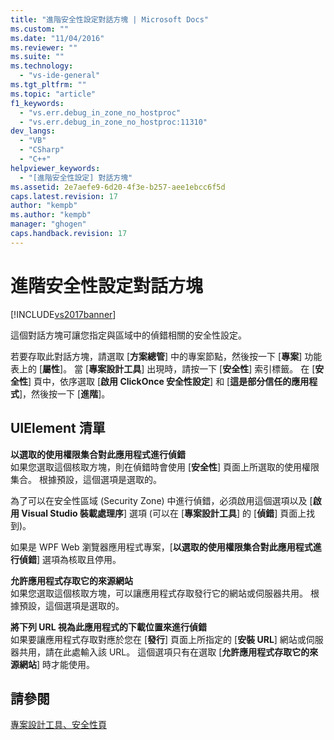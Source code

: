```yaml
---
title: "進階安全性設定對話方塊 | Microsoft Docs"
ms.custom: ""
ms.date: "11/04/2016"
ms.reviewer: ""
ms.suite: ""
ms.technology: 
  - "vs-ide-general"
ms.tgt_pltfrm: ""
ms.topic: "article"
f1_keywords: 
  - "vs.err.debug_in_zone_no_hostproc"
  - "vs.err.debug_in_zone_no_hostproc:11310"
dev_langs: 
  - "VB"
  - "CSharp"
  - "C++"
helpviewer_keywords: 
  - "[進階安全性設定] 對話方塊"
ms.assetid: 2e7aefe9-6d20-4f3e-b257-aee1ebcc6f5d
caps.latest.revision: 17
author: "kempb"
ms.author: "kempb"
manager: "ghogen"
caps.handback.revision: 17
---
```

# 進階安全性設定對話方塊
[!INCLUDE[vs2017banner](../../code-quality/includes/vs2017banner.md)]

這個對話方塊可讓您指定與區域中的偵錯相關的安全性設定。  
  
 若要存取此對話方塊，請選取 \[**方案總管**\] 中的專案節點，然後按一下 \[**專案**\] 功能表上的 \[**屬性**\]。  當 \[**專案設計工具**\] 出現時，請按一下 \[**安全性**\] 索引標籤。  在 \[**安全性**\] 頁中，依序選取 \[**啟用 ClickOnce 安全性設定**\] 和 \[**這是部分信任的應用程式**\]，然後按一下 \[**進階**\]。  
  
## UIElement 清單  
 **以選取的使用權限集合對此應用程式進行偵錯**  
 如果您選取這個核取方塊，則在偵錯時會使用 \[**安全性**\] 頁面上所選取的使用權限集合。  根據預設，這個選項是選取的。  
  
 為了可以在安全性區域 \(Security Zone\) 中進行偵錯，必須啟用這個選項以及 \[**啟用 Visual Studio 裝載處理序**\] 選項 \(可以在 \[**專案設計工具**\] 的 \[**偵錯**\] 頁面上找到\)。  
  
 如果是 WPF Web 瀏覽器應用程式專案，\[**以選取的使用權限集合對此應用程式進行偵錯**\] 選項為核取且停用。  
  
 **允許應用程式存取它的來源網站**  
 如果您選取這個核取方塊，可以讓應用程式存取發行它的網站或伺服器共用。  根據預設，這個選項是選取的。  
  
 **將下列 URL 視為此應用程式的下載位置來進行偵錯**  
 如果要讓應用程式存取對應於您在 \[**發行**\] 頁面上所指定的 \[**安裝 URL**\] 網站或伺服器共用，請在此處輸入該 URL。  這個選項只有在選取 \[**允許應用程式存取它的來源網站**\] 時才能使用。  
  
## 請參閱  
 [專案設計工具、安全性頁](../../ide/reference/security-page-project-designer.md)